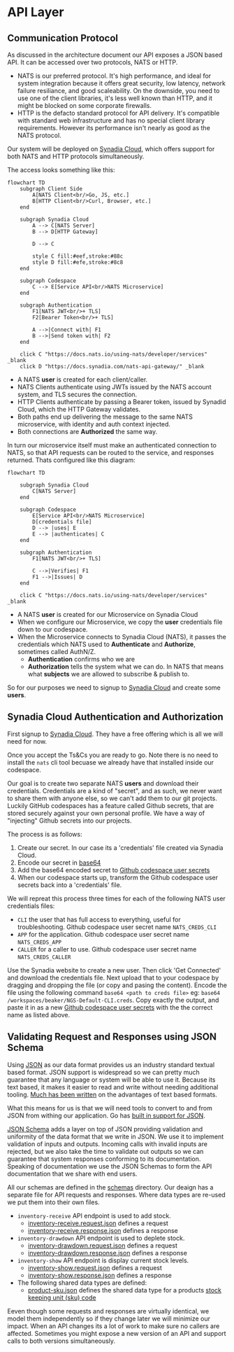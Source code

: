 # API Layer

## Communication Protocol

As discussed in the architecture document our API exposes a JSON based API. It can be accessed over two protocols, NATS or HTTP.

- NATS is our preferred protocol. It's high performance, and ideal for system integration because it offers great security, low latency, network failure resiliance, and good scaleability. On the downside, you need to use one of the client libraries, it's less well known than HTTP, and it might be blocked on some corporate firewalls.
- HTTP is the defacto standard protocol for API delivery. It's compatible with standard web infrastructure and has no special client library requirements. However its performance isn't nearly as good as the NATS protocol.  

Our system will be deployed on [Synadia Cloud](https://www.synadia.com/cloud), which offers support for both NATS and HTTP protocols simultaneously.

The access looks something like this:

```mermaid
flowchart TD
    subgraph Client Side
        A[NATS Client<br/>Go, JS, etc.]
        B[HTTP Client<br/>Curl, Browser, etc.]
    end

    subgraph Synadia Cloud
        A --> C[NATS Server]
        B --> D[HTTP Gateway]

        D --> C

        style C fill:#eef,stroke:#88c
        style D fill:#efe,stroke:#8c8
    end

    subgraph Codespace
        C --> E[Service API<br/>NATS Microservice]
    end

    subgraph Authentication
        F1[NATS JWT<br/>+ TLS]
        F2[Bearer Token<br/>+ TLS]

        A -->|Connect with| F1
        B -->|Send token with| F2
    end

    click C "https://docs.nats.io/using-nats/developer/services" _blank
    click D "https://docs.synadia.com/nats-api-gateway/" _blank

```

- A NATS **user** is created for each client/caller.
- NATS Clients authenticate using JWTs issued by the NATS account system, and TLS secures the connection.
- HTTP Clients authenticate by passing a Bearer token, issued by Synadid Cloud, which the HTTP Gateway validates.
- Both paths end up delivering the message to the same NATS microservice, with identity and auth context injected.
- Both connections are **Authorized** the same way.

In turn our microservice itself must make an authenticated connection to NATS, so that API requests can be routed to the service, and responses returned.  Thats configured like this diagram:

```mermaid
flowchart TD

    subgraph Synadia Cloud
        C[NATS Server]
    end

    subgraph Codespace
        E[Service API<br/>NATS Microservice]
        D[credentials file]
        D --> |uses| E
        E --> |authenticates| C
    end

    subgraph Authentication
        F1[NATS JWT<br/>+ TLS]

        C -->|Verifies| F1
        F1 -->|Issues| D
    end

    click C "https://docs.nats.io/using-nats/developer/services" _blank
```

- A NATS **user** is created for our Microservice on Synadia Cloud
- When we configure our Microservice,  we copy the **user** credentials file down to our codespace.
- When the Microservice connects to Synadia Cloud (NATS), it passes the credentials which NATS used to **Authenticate** and **Authorize**, sometimes called AuthN/Z.
    - **Authentication** confirms who we are
    - **Authorization** tells the system what we can do. In NATS that means what **subjects** we are allowed to subscribe & publish to.

So for our purposes we need to signup to [Synadia Cloud](https://cloud.synadia.com) and create some **users**.

## Synadia Cloud Authentication and Authorization

First signup to [Synadia Cloud](https://cloud.synadia.com).  They have a free offering which is all we will need for now.

Once you accept the Ts&Cs you are ready to go.  Note there is no need to install the `nats` cli tool becuase we already have that installed inside our codespace.

Our goal is to create two separate NATS **users** and download their credentials.  Credentials are a kind of "secret", and as such, we never want to share them with anyone else, so we can't add them to our git projects. Luckily GitHub codespaces has a feature called Github secrets, that are stored securely against your own personal profile. We have a way of "injecting" Github secrets into our projects.

The process is as follows:

1. Create our secret. In our case its a 'credentials' file created via Synadia Cloud.
2. Encode our secret in [base64](https://en.wikipedia.org/wiki/Base64)
3. Add the base64 encoded secret to [Github codespace user secrets](https://github.com/settings/codespaces)
4. When our codespace starts up, transform the Github codespace user secrets back into a 'credentials' file.

We will repreat this process three times for each of the following NATS user credentials files:

- `CLI` the user that has full access to everything, useful for troubleshooting. Github codespace user secret name `NATS_CREDS_CLI`
- `APP` for the application. Github codespace user secret name `NATS_CREDS_APP`
- `CALLER` for a caller to use. Github codespace user secret name `NATS_CREDS_CALLER`

Use the Synadia website to create a new user. Then click 'Get Connected' and download the credentials file.  Next upload that to your codespace by dragging and dropping the file (or copy and pasing the content). Encode the file using the following command `base64 <path to creds file>` eg: `base64 /workspaces/beaker/NGS-Default-CLI.creds`.  Copy exactly the output, and paste it in as a new [Github codespace user secrets](https://github.com/settings/codespaces) with the the correct name as listed above.


## Validating Request and Responses using JSON Schema

Using [JSON](https://www.json.org/json-en.html) as our data format provides us an industry standard textual based format. JSON support is widespread so we can pretty much guarantee that any language or system will be able to use it. Because its text based, it makes it easier to read and write without needing additional tooling. [Much has been written](http://www.catb.org/esr/writings/taoup/html/textualitychapter.html) on the advantages of text based formats.

What this means for us is that we will need tools to convert to and from JSON from withing our application. Go has [built in support for JSON](https://go.dev/blog/json).

[JSON Schema](https://json-schema.org) adds a layer on top of JSON providing validation and uniformity of the data format that we write in JSON.  We use it to implement validation of inputs and outputs. Incoming calls with invalid inputs are rejected, but we also take the time to validate out outputs so we can guarantee that system responses conforming to its documentation.  Speaking of documentation we use the JSON Schemas to form the API documentation that we share with end users. 

All our schemas are defined in the [schemas](../schemas/) directory. Our deaign has a separate file for API requests and responses.  Where data types are re-used we put them into their own files.


- `inventory-receive` API endpoint is used to add stock.
    - [inventory-receive.request.json](../schemas/inventory-receive.request.json) defines a request
    - [inventory-receive.response.json](../schemas/inventory-receive.response.json) defines a response
- `inventory-drawdown` API endpoint is used to deplete stock.
    - [inventory-drawdown.request.json](../schemas/inventory-drawdown.request.json) defines a request
    - [inventory-drawdown.response.json](../schemas/inventory-drawdown.response.json) defines a response
- `inventory-show` API endpoint is display current stock levels.
    - [inventory-show.request.json](../schemas/inventory-show.request.json) defines a request
    - [inventory-show.response.json](../schemas/inventory-show.response.json) defines a response
- The following shared data types are defined:
    - [product-sku.json](../schemas/product-sku.json) defines the shared data type for a products [stock keeping unit (sku) code](https://en.wikipedia.org/wiki/Stock_keeping_unit)

Eeven though some requests and responses are virtually identical, we model them independently so if they change later we will minimize our impact. When an API changes its a lot of work to make sure no callers are affected. Sometimes you might expose a new version of an API and support calls to both versions simultaneously.